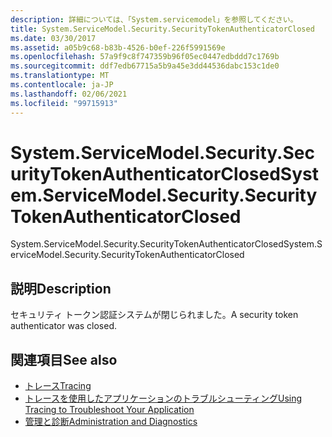 ```yaml
---
description: 詳細については、「System.servicemodel」を参照してください。
title: System.ServiceModel.Security.SecurityTokenAuthenticatorClosed
ms.date: 03/30/2017
ms.assetid: a05b9c68-b83b-4526-b0ef-226f5991569e
ms.openlocfilehash: 57a9f9c8f747359b96f05ec0447edbddd7c1769b
ms.sourcegitcommit: ddf7edb67715a5b9a45e3dd44536dabc153c1de0
ms.translationtype: MT
ms.contentlocale: ja-JP
ms.lasthandoff: 02/06/2021
ms.locfileid: "99715913"
---
```

# <a name="systemservicemodelsecuritysecuritytokenauthenticatorclosed"></a><span data-ttu-id="f93d0-103">System.ServiceModel.Security.SecurityTokenAuthenticatorClosed</span><span class="sxs-lookup"><span data-stu-id="f93d0-103">System.ServiceModel.Security.SecurityTokenAuthenticatorClosed</span></span>

<span data-ttu-id="f93d0-104">System.ServiceModel.Security.SecurityTokenAuthenticatorClosed</span><span class="sxs-lookup"><span data-stu-id="f93d0-104">System.ServiceModel.Security.SecurityTokenAuthenticatorClosed</span></span>  
  
## <a name="description"></a><span data-ttu-id="f93d0-105">説明</span><span class="sxs-lookup"><span data-stu-id="f93d0-105">Description</span></span>  

 <span data-ttu-id="f93d0-106">セキュリティ トークン認証システムが閉じられました。</span><span class="sxs-lookup"><span data-stu-id="f93d0-106">A security token authenticator was closed.</span></span>  
  
## <a name="see-also"></a><span data-ttu-id="f93d0-107">関連項目</span><span class="sxs-lookup"><span data-stu-id="f93d0-107">See also</span></span>

- [<span data-ttu-id="f93d0-108">トレース</span><span class="sxs-lookup"><span data-stu-id="f93d0-108">Tracing</span></span>](index.md)
- [<span data-ttu-id="f93d0-109">トレースを使用したアプリケーションのトラブルシューティング</span><span class="sxs-lookup"><span data-stu-id="f93d0-109">Using Tracing to Troubleshoot Your Application</span></span>](using-tracing-to-troubleshoot-your-application.md)
- [<span data-ttu-id="f93d0-110">管理と診断</span><span class="sxs-lookup"><span data-stu-id="f93d0-110">Administration and Diagnostics</span></span>](../index.md)
